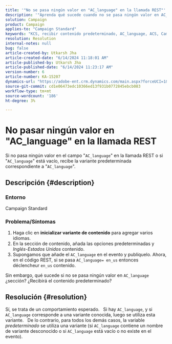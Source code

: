 ```yaml
---
title: '"No se pasa ningún valor en "AC_language" en la llamada REST"'
description: '"Aprenda qué sucede cuando no se pasa ningún valor en AC_language en la llamada REST. Se utiliza la variante predeterminada".'
solution: Campaign
product: Campaign
applies-to: "Campaign Standard"
keywords: "KCS, recibir contenido predeterminado, AC_language, ACS, Campaign Standard"
resolution: Resolution
internal-notes: null
bug: false
article-created-by: Utkarsh Jha
article-created-date: "6/14/2024 11:18:01 AM"
article-published-by: Utkarsh Jha
article-published-date: "6/14/2024 11:23:17 AM"
version-number: 6
article-number: KA-15207
dynamics-url: "https://adobe-ent.crm.dynamics.com/main.aspx?forceUCI=1&pagetype=entityrecord&etn=knowledgearticle&id=074d1dc1-3f2a-ef11-840a-000d3a5a67ba"
source-git-commit: cd1e06473edc10366ed13f931b0772845ebcb083
workflow-type: tm+mt
source-wordcount: '186'
ht-degree: 3%

---
```


# No pasar ningún valor en &quot;AC_language&quot; en la llamada REST


Si no pasa ningún valor en el campo &quot;`AC_language`&quot; en la llamada REST o si &quot;`AC_language`&quot; está vacío, recibe la variante predeterminada correspondiente a &quot;`AC_language`&quot;.

## Descripción {#description}


### <b>Entorno</b>

Campaign Standard

### <b>Problema/Síntomas</b>

1. Haga clic en <b>inicializar variante de contenido</b> para agregar varios idiomas.
2. En la sección de contenido, añada las opciones predeterminadas y *Inglés-Estados Unidos* contenido.
3. Supongamos que añade el `AC_language` en el evento y publíquelo. Ahora, en el código REST, si se pasa `AC_language= en_us` entonces déclencheur `en_us` contenido.


Sin embargo, qué sucede si no se pasa ningún valor en `AC_language` ¿sección? ¿Recibirá el contenido predeterminado?


## Resolución {#resolution}


Sí, se trata de un comportamiento esperado.
 
Si hay `AC_language`, y si `AC_language` corresponde a una variante conocida, luego se utiliza esta variante.
 
De lo contrario, para todos los demás casos, la variable *predeterminado* se utiliza una variante (si `AC_language` contiene un nombre de variante desconocido o si `AC_language` está vacío o no existe en el evento).
